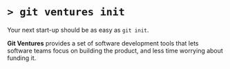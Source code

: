 # `> git ventures init` 

Your next start-up should be as easy as `git init`.

<strong>Git Ventures</strong> provides a set of software development tools that lets software teams focus on building the product, and less time worrying about funding it.